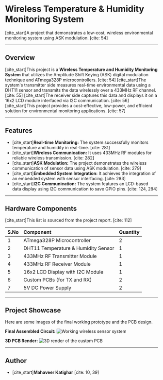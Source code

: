 # Wireless Temperature & Humidity Monitoring System

[cite_start]A project that demonstrates a low-cost, wireless environmental monitoring system using ASK modulation. [cite: 54]

---

## Overview

[cite_start]This project is a **Wireless Temperature and Humidity Monitoring System** that utilizes the Amplitude Shift Keying (ASK) digital modulation technique and ATmega328P microcontrollers. [cite: 54] [cite_start]The system's transmitter side measures real-time environmental data using a DHT11 sensor and transmits the data wirelessly over a 433MHz RF channel. [cite: 55] [cite_start]The receiver side captures this data and displays it on a 16x2 LCD module interfaced via I2C communication. [cite: 56] [cite_start]This project provides a cost-effective, low-power, and efficient solution for environmental monitoring applications. [cite: 57]

---

## Features

* [cite_start]**Real-time Monitoring:** The system successfully monitors temperature and humidity in real-time. [cite: 281]
* [cite_start]**Wireless Communication:** It uses 433MHz RF modules for reliable wireless transmission. [cite: 282]
* [cite_start]**ASK Modulation:** The project demonstrates the wireless communication of sensor data using ASK modulation. [cite: 279]
* [cite_start]**Embedded System Integration:** It achieves the integration of an embedded system with sensor interfacing. [cite: 283]
* [cite_start]**I2C Communication:** The system features an LCD-based data display using I2C communication to save GPIO pins. [cite: 124, 284]

---

## Hardware Components

[cite_start]This list is sourced from the project report. [cite: 112]

| S.No | Component                           | Quantity |
| :--- | :---------------------------------- | :------- |
| 1    | ATmega328P Microcontroller          | 2        |
| 2    | DHT11 Temperature & Humidity Sensor | 1        |
| 3    | 433MHz RF Transmitter Module        | 1        |
| 4    | 433MHz RF Receiver Module           | 1        |
| 5    | 16x2 LCD Display with I2C Module    | 1        |
| 6    | Custom PCBs (for TX and RX)         | 2        |
| 7    | 5V DC Power Supply                  | 2        |

---

## Project Showcase

Here are some images of the final working prototype and the PCB design.

**Final Assembled Circuit:**
![Working wireless sensor system](images/WhatsApp%20Image%202025-07-22%20at%2017.52.16_9dddf21d.jpg)

**3D PCB Render:**
![3D render of the custom PCB](images/Screenshot%202025-07-22%20175545.png)

---

## Author

* [cite_start]**Mahaveer Katighar** [cite: 10, 39]
